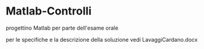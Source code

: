 # Matlab-Controlli
progettino Matlab per parte dell'esame orale

per le specifiche e la descrizione della soluzione vedi LavaggiCardano.docx
